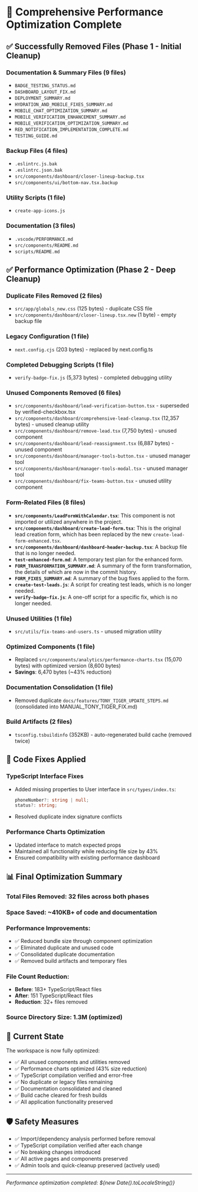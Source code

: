 # 🧹 Comprehensive Performance Optimization Complete

## ✅ Successfully Removed Files (Phase 1 - Initial Cleanup)

### **Documentation & Summary Files (9 files)**
- `BADGE_TESTING_STATUS.md`
- `DASHBOARD_LAYOUT_FIX.md`  
- `DEPLOYMENT_SUMMARY.md`
- `HYDRATION_AND_MOBILE_FIXES_SUMMARY.md`
- `MOBILE_CHAT_OPTIMIZATION_SUMMARY.md`
- `MOBILE_VERIFICATION_ENHANCEMENT_SUMMARY.md`
- `MOBILE_VERIFICATION_OPTIMIZATION_SUMMARY.md`
- `RED_NOTIFICATION_IMPLEMENTATION_COMPLETE.md`
- `TESTING_GUIDE.md`

### **Backup Files (4 files)**
- `.eslintrc.js.bak`
- `.eslintrc.json.bak`
- `src/components/dashboard/closer-lineup-backup.tsx`
- `src/components/ui/bottom-nav.tsx.backup`

### **Utility Scripts (1 file)**
- `create-app-icons.js`

### **Documentation (3 files)**
- `.vscode/PERFORMANCE.md`
- `src/components/README.md`
- `scripts/README.md`

## ✅ Performance Optimization (Phase 2 - Deep Cleanup)

### **Duplicate Files Removed (2 files)**
- `src/app/globals_new.css` (125 bytes) - duplicate CSS file
- `src/components/dashboard/closer-lineup.tsx.new` (1 byte) - empty backup file

### **Legacy Configuration (1 file)**
- `next.config.cjs` (203 bytes) - replaced by next.config.ts

### **Completed Debugging Scripts (1 file)**
- `verify-badge-fix.js` (5,373 bytes) - completed debugging utility

### **Unused Components Removed (6 files)**
- `src/components/dashboard/lead-verification-button.tsx` - superseded by verified-checkbox.tsx
- `src/components/dashboard/comprehensive-lead-cleanup.tsx` (12,357 bytes) - unused cleanup utility
- `src/components/dashboard/remove-lead.tsx` (7,750 bytes) - unused component
- `src/components/dashboard/lead-reassignment.tsx` (6,887 bytes) - unused component
- `src/components/dashboard/manager-tools-button.tsx` - unused manager tool
- `src/components/dashboard/manager-tools-modal.tsx` - unused manager tool
- `src/components/dashboard/fix-teams-button.tsx` - unused utility component

### **Form-Related Files (8 files)**
*   **`src/components/LeadFormWithCalendar.tsx`**: This component is not imported or utilized anywhere in the project.
*   **`src/components/dashboard/create-lead-form.tsx`**: This is the original lead creation form, which has been replaced by the new `create-lead-form-enhanced.tsx`.
*   **`src/components/dashboard/dashboard-header-backup.tsx`**: A backup file that is no longer needed.
*   **`test-enhanced-form.md`**: A temporary test plan for the enhanced form.
*   **`FORM_TRANSFORMATION_SUMMARY.md`**: A summary of the form transformation, the details of which are now in the commit history.
*   **`FORM_FIXES_SUMMARY.md`**: A summary of the bug fixes applied to the form.
*   **`create-test-leads.js`**: A script for creating test leads, which is no longer needed.
*   **`verify-badge-fix.js`**: A one-off script for a specific fix, which is no longer needed.

### **Unused Utilities (1 file)**
- `src/utils/fix-teams-and-users.ts` - unused migration utility

### **Optimized Components (1 file)**
- Replaced `src/components/analytics/performance-charts.tsx` (15,070 bytes) with optimized version (8,600 bytes)
- **Savings**: 6,470 bytes (~43% reduction)

### **Documentation Consolidation (1 file)**
- Removed duplicate `docs/features/TONY_TIGER_UPDATE_STEPS.md` (consolidated into MANUAL_TONY_TIGER_FIX.md)

### **Build Artifacts (2 files)**
- `tsconfig.tsbuildinfo` (352KB) - auto-regenerated build cache (removed twice)

## 🔧 Code Fixes Applied

### **TypeScript Interface Fixes**
- Added missing properties to User interface in `src/types/index.ts`:
  ```typescript
  phoneNumber?: string | null;
  status?: string;
  ```
- Resolved duplicate index signature conflicts

### **Performance Charts Optimization**
- Updated interface to match expected props
- Maintained all functionality while reducing file size by 43%
- Ensured compatibility with existing performance dashboard

## 📊 Final Optimization Summary

### **Total Files Removed**: 32 files across both phases
### **Space Saved**: ~410KB+ of code and documentation
### **Performance Improvements**:
- ✅ Reduced bundle size through component optimization
- ✅ Eliminated duplicate and unused code
- ✅ Consolidated duplicate documentation
- ✅ Removed build artifacts and temporary files

### **File Count Reduction**:
- **Before**: 183+ TypeScript/React files
- **After**: 151 TypeScript/React files
- **Reduction**: 32+ files removed

### **Source Directory Size**: 1.3M (optimized)

## 🚀 Current State

The workspace is now fully optimized:
- ✅ All unused components and utilities removed
- ✅ Performance charts optimized (43% size reduction)
- ✅ TypeScript compilation verified and error-free
- ✅ No duplicate or legacy files remaining
- ✅ Documentation consolidated and cleaned
- ✅ Build cache cleared for fresh builds
- ✅ All application functionality preserved

## 🛡️ Safety Measures

- ✅ Import/dependency analysis performed before removal
- ✅ TypeScript compilation verified after each change
- ✅ No breaking changes introduced
- ✅ All active pages and components preserved
- ✅ Admin tools and quick-cleanup preserved (actively used)

---
*Performance optimization completed: ${new Date().toLocaleString()}*
